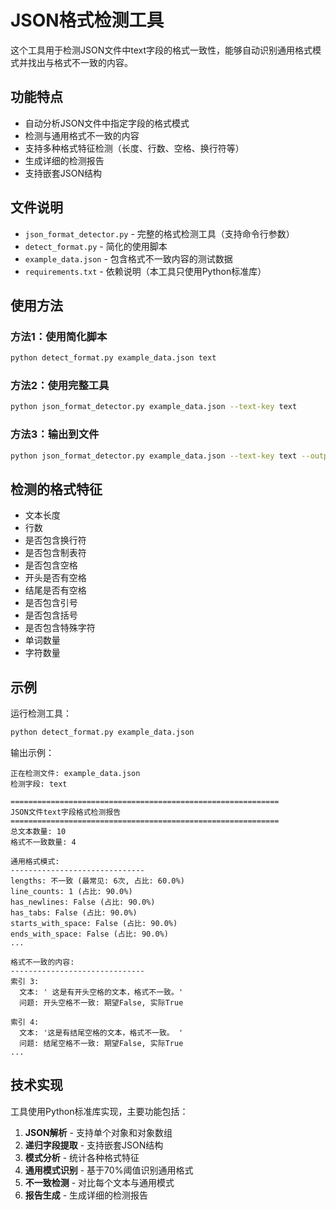 # JSON格式检测工具

这个工具用于检测JSON文件中text字段的格式一致性，能够自动识别通用格式模式并找出与格式不一致的内容。

## 功能特点

- 自动分析JSON文件中指定字段的格式模式
- 检测与通用格式不一致的内容
- 支持多种格式特征检测（长度、行数、空格、换行符等）
- 生成详细的检测报告
- 支持嵌套JSON结构

## 文件说明

- `json_format_detector.py` - 完整的格式检测工具（支持命令行参数）
- `detect_format.py` - 简化的使用脚本
- `example_data.json` - 包含格式不一致内容的测试数据
- `requirements.txt` - 依赖说明（本工具只使用Python标准库）

## 使用方法

### 方法1：使用简化脚本
```bash
python detect_format.py example_data.json text
```

### 方法2：使用完整工具
```bash
python json_format_detector.py example_data.json --text-key text
```

### 方法3：输出到文件
```bash
python json_format_detector.py example_data.json --text-key text --output report.txt
```

## 检测的格式特征

- 文本长度
- 行数
- 是否包含换行符
- 是否包含制表符
- 是否包含空格
- 开头是否有空格
- 结尾是否有空格
- 是否包含引号
- 是否包含括号
- 是否包含特殊字符
- 单词数量
- 字符数量

## 示例

运行检测工具：
```bash
python detect_format.py example_data.json
```

输出示例：
```
正在检测文件: example_data.json
检测字段: text

============================================================
JSON文件text字段格式检测报告
============================================================
总文本数量: 10
格式不一致数量: 4

通用格式模式:
------------------------------
lengths: 不一致 (最常见: 6次, 占比: 60.0%)
line_counts: 1 (占比: 90.0%)
has_newlines: False (占比: 90.0%)
has_tabs: False (占比: 90.0%)
starts_with_space: False (占比: 90.0%)
ends_with_space: False (占比: 90.0%)
...

格式不一致的内容:
------------------------------
索引 3:
  文本: ' 这是有开头空格的文本，格式不一致。'
  问题: 开头空格不一致: 期望False, 实际True

索引 4:
  文本: '这是有结尾空格的文本，格式不一致。 '
  问题: 结尾空格不一致: 期望False, 实际True
...
```

## 技术实现

工具使用Python标准库实现，主要功能包括：

1. **JSON解析** - 支持单个对象和对象数组
2. **递归字段提取** - 支持嵌套JSON结构
3. **模式分析** - 统计各种格式特征
4. **通用模式识别** - 基于70%阈值识别通用格式
5. **不一致检测** - 对比每个文本与通用模式
6. **报告生成** - 生成详细的检测报告
